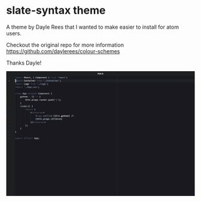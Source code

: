 # slate-syntax theme

A theme by Dayle Rees that I wanted to make easier to install for atom users.

Checkout the original repo for more information https://github.com/daylerees/colour-schemes

Thanks Dayle!

![A screenshot of your theme](screenshot.png)
